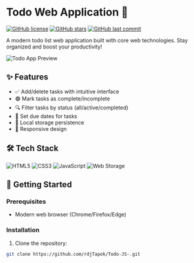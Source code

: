 # Todo Web Application 🚀

[![GitHub license](https://img.shields.io/badge/license-MIT-blue.svg)](https://github.com/rdjTapok/Todo-JS-/blob/main/LICENSE)
[![GitHub stars](https://img.shields.io/github/stars/rdjTapok/Todo-JS-)](https://github.com/rdjTapok/Todo-JS-/stargazers)
[![GitHub last commit](https://img.shields.io/github/last-commit/rdjTapok/Todo-JS-)](https://github.com/rdjTapok/Todo-JS-/commits/main)

A modern todo list web application built with core web technologies. Stay organized and boost your productivity!

![Todo App Preview](https://imgur.com/6ka7TAz)
## ✨ Features

- ✅ Add/delete tasks with intuitive interface
- 🟢 Mark tasks as complete/incomplete
- 🔍 Filter tasks by status (all/active/completed)
- 📅 Set due dates for tasks
- 💾 Local storage persistence
- 📱 Responsive design

## 🛠️ Tech Stack

![HTML5](https://img.shields.io/badge/-HTML5-E34F26?style=flat-square&logo=html5&logoColor=white)
![CSS3](https://img.shields.io/badge/-CSS3-1572B6?style=flat-square&logo=css3&logoColor=white)
![JavaScript](https://img.shields.io/badge/-JavaScript-F7DF1E?style=flat-square&logo=javascript&logoColor=black)
![Web Storage](https://img.shields.io/badge/-Local_Storage-008080?style=flat-square)

## 🚀 Getting Started

### Prerequisites
- Modern web browser (Chrome/Firefox/Edge)

### Installation
1. Clone the repository:
```bash
git clone https://github.com/rdjTapok/Todo-JS-.git